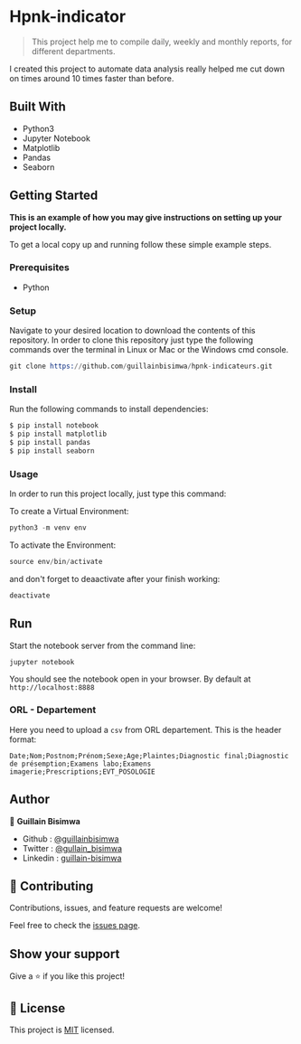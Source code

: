 # Hpnk-indicator

> This project help me to compile daily, weekly and monthly reports, for different departments.

I created this project to automate data analysis really helped me cut down on times around 10 times faster than before.

## Built With

- Python3
- Jupyter Notebook
- Matplotlib
- Pandas
- Seaborn

## Getting Started

**This is an example of how you may give instructions on setting up your project locally.**

To get a local copy up and running follow these simple example steps.

### Prerequisites

- Python

### Setup

Navigate to your desired location to download the contents of this repository.
In order to clone this repository just type the following commands over the terminal in Linux or Mac or the Windows cmd console.

```s
git clone https://github.com/guillainbisimwa/hpnk-indicateurs.git

```

### Install

Run the following commands to install dependencies:

```s
$ pip install notebook
$ pip install matplotlib
$ pip install pandas
$ pip install seaborn
```

### Usage

In order to run this project locally, just type this command:

To create a Virtual Environment:

```s
python3 -m venv env
```

To activate the Environment:

```s
source env/bin/activate
```

and don't forget to deaactivate after your finish working:

```s
deactivate
```

## Run

Start the notebook server from the command line:

`jupyter notebook`

You should see the notebook open in your browser. By default at `http://localhost:8888`

### ORL - Departement

Here you need to upload a `csv` from ORL departement.
This is the header format:

`Date;Nom;Postnom;Prénom;Sexe;Age;Plaintes;Diagnostic final;Diagnostic de présemption;Examens labo;Examens imagerie;Prescriptions;EVT_POSOLOGIE`

## Author

👤 **Guillain Bisimwa**

- Github : [@guillainbisimwa](https://github.com/guillainbisimwa)
- Twitter : [@gullain_bisimwa](https://twitter.com/gullain_bisimwa)
- Linkedin : [guillain-bisimwa](https://www.linkedin.com/in/guillain-bisimwa-8a8b7a7b/)

## 🤝 Contributing

Contributions, issues, and feature requests are welcome!

Feel free to check the [issues page](https://github.com/guillainbisimwa/hpnk-indicateurs.git/issues).

## Show your support

Give a ⭐️ if you like this project!

## 📝 License

This project is [MIT](./MIT.md) licensed.
